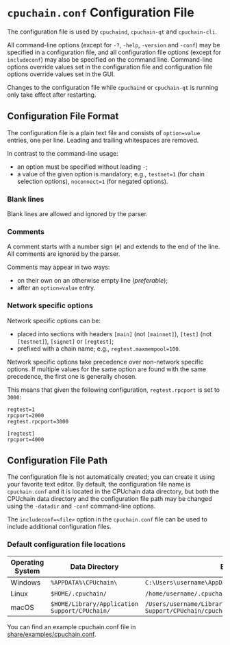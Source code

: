 # `cpuchain.conf` Configuration File

The configuration file is used by `cpuchaind`, `cpuchain-qt` and `cpuchain-cli`.

All command-line options (except for `-?`, `-help`, `-version` and `-conf`) may be specified in a configuration file, and all configuration file options (except for `includeconf`) may also be specified on the command line. Command-line options override values set in the configuration file and configuration file options override values set in the GUI.

Changes to the configuration file while `cpuchaind` or `cpuchain-qt` is running only take effect after restarting.

## Configuration File Format

The configuration file is a plain text file and consists of `option=value` entries, one per line. Leading and trailing whitespaces are removed.

In contrast to the command-line usage:
- an option must be specified without leading `-`;
- a value of the given option is mandatory; e.g., `testnet=1` (for chain selection options), `noconnect=1` (for negated options).

### Blank lines

Blank lines are allowed and ignored by the parser.

### Comments

A comment starts with a number sign (`#`) and extends to the end of the line. All comments are ignored by the parser.

Comments may appear in two ways:
- on their own on an otherwise empty line (_preferable_);
- after an `option=value` entry.

### Network specific options

Network specific options can be:
- placed into sections with headers `[main]` (not `[mainnet]`), `[test]` (not `[testnet]`), `[signet]` or `[regtest]`;
- prefixed with a chain name; e.g., `regtest.maxmempool=100`.

Network specific options take precedence over non-network specific options.
If multiple values for the same option are found with the same precedence, the
first one is generally chosen.

This means that given the following configuration, `regtest.rpcport` is set to `3000`:

```
regtest=1
rpcport=2000
regtest.rpcport=3000

[regtest]
rpcport=4000
```

## Configuration File Path

The configuration file is not automatically created; you can create it using your favorite text editor. By default, the configuration file name is `cpuchain.conf` and it is located in the CPUchain data directory, but both the CPUchain data directory and the configuration file path may be changed using the `-datadir` and `-conf` command-line options.

The `includeconf=<file>` option in the `cpuchain.conf` file can be used to include additional configuration files.

### Default configuration file locations

Operating System | Data Directory | Example Path
-- | -- | --
Windows | `%APPDATA%\CPUchain\` | `C:\Users\username\AppData\Roaming\CPUchain\cpuchain.conf`
Linux | `$HOME/.cpuchain/` | `/home/username/.cpuchain/cpuchain.conf`
macOS | `$HOME/Library/Application Support/CPUchain/` | `/Users/username/Library/Application Support/CPUchain/cpuchain.conf`

You can find an example cpuchain.conf file in [share/examples/cpuchain.conf](../share/examples/cpuchain.conf).
